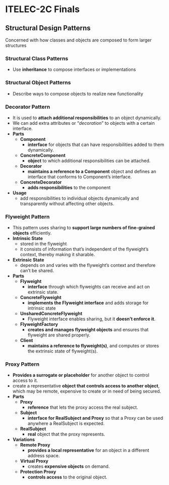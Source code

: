 # ITELEC-2C Finals 

## Structural Design Patterns
Concerned with how classes and objects are composed to form larger structures

### Structural Class Patterns
- Use **inheritance** to compose interfaces or implementations

### Structural Object Patterns
- Describe ways to compose objects to realize new functionality

### Decorator Pattern
- It is used to **attach additional responsibilities** to an object dynamically.
- We can add extra attributes or “*decoration*” to objects with a certain interface.
- **Parts**
    - **Component**
        - **interface** for objects that can have responsibilities added to them dynamically.
    - **ConcreteComponent**
        - **object** to which additional responsibilities can be attached.
    - **Decorator**
        - **maintains a reference to a Component** object and defines an interface that conforms to Component’s interface.
    - **ConcreteDecorator**
        - **adds responsibilities** to the component
- **Usage**
    - add responsibilities to individual objects dynamically and transparently without affecting other objects.

### Flyweight Pattern
- This pattern uses sharing to **support large numbers of fine-grained objects** efficiently.
- **Intrinsic State**
    - stored in the flyweight
    - it consists of information that’s independent of the flyweight’s context, thereby making it sharable. 
- **Extrinsic State**
    - depends on and varies with the flyweight’s context and therefore can’t be shared.
- **Parts**
    - **Flyweight**
        - **interface** through which flyweights can receive and act on extrinsic state.
    - **ConcreteFlyweight**
        - **implements the Flyweight interface** and adds storage for intrinsic state
    - **UnsharedConcreteFlyweight**
        - Flyweight interface enables sharing, but it **doesn’t enforce it**.
    - **FlyweightFactory**
        - **creates and manages flyweight objects** and ensures that flyweight are shared properly.
    - **Client**
        - **maintains a reference to flyweight(s)**, and computes or stores the extrinsic state of flyweight(s).

### Proxy Pattern
- **Provides a surrogate or placeholder** for another object to control access to it.
- create a representative **object that controls access to another object**, which may be remote, expensive to create or in need of being secured.
- **Parts**
    - **Proxy**
        - **reference** that lets the proxy access the real subject.
    - **Subject**
        - **interface for RealSubject and Proxy** so that a Proxy can be used anywhere a RealSubject is expected.
    - **RealSubject**
        - **real** object that the proxy represents.
- **Variations**
    - **Remote Proxy**
        - **provides a local representative** for an object in a different address space.
    - **Virtual Proxy**
        - creates **expensive objects** on demand.
    - **Protection Proxy**
        - **controls access** to the original object.